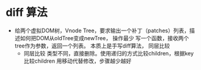 # diff 算法

- 给两个虚拟DOM树，Vnode Tree，要求输出一个补丁（patches）列表，描述如何把DOM从oldTree变成newTree，
  操作最少
  写一个函数，接收两个tree作为参数，返回一个列表。
  本质上是手写diff算法， 同层比较
  - 同层比较
    类型不同，直接删除。使用递归的方式比较children，根据key比较children
    用移动代替修改，步骤越少越好
